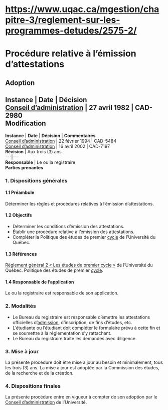 # https://www.uqac.ca/mgestion/chapitre-3/reglement-sur-les-programmes-detudes/2575-2/

# Procédure relative à l’émission d’attestations
**Adoption**  
---  
**Instance** | **Date** | **Décision**  
[Conseil d’administration](https://www.uqac.ca/mgestion/chapitre-3/reglement-sur-les-programmes-detudes/2575-2/<https:/www.uqac.ca/mgestion/lexique/conseil-dadministration/>) | 27 avril 1982 | CAD-2980   
**Modification**  
---  
**Instance** | **Date** | **Décision** | **Commentaires**  
[Conseil d’administration](https://www.uqac.ca/mgestion/chapitre-3/reglement-sur-les-programmes-detudes/2575-2/<https:/www.uqac.ca/mgestion/lexique/conseil-dadministration/>) | 22 février 1994 | CAD-5484  
[Conseil d’administration](https://www.uqac.ca/mgestion/chapitre-3/reglement-sur-les-programmes-detudes/2575-2/<https:/www.uqac.ca/mgestion/lexique/conseil-dadministration/>) | 16 avril 2002 | CAD-7197  
**Révision** | Aux trois (3) ans  
---|---  
**Responsable** | Le ou la registraire  
**Parties prenantes**  
### 1. Dispositions générales
#### 1.1 Préambule
Déterminer les règles et procédures relatives à l’émission d’attestations.
#### 1.2 Objectifs
  * Déterminer les conditions d’émission des attestations.
  * Établir une procédure relative à l’émission des attestations.
  * Compléter la Politique des études de premier [cycle](https://www.uqac.ca/mgestion/chapitre-3/reglement-sur-les-programmes-detudes/2575-2/<https:/www.uqac.ca/mgestion/lexique/cycle/>) de l’Université du Québec.


#### 1.3 Références
[Règlement général 2 « Les études de premier cycle »](https://www.uqac.ca/mgestion/chapitre-3/reglement-sur-les-programmes-detudes/2575-2/<https:/reseau.uquebec.ca/system/files/documents/reglement-general-2-uq-202306.pdf>) de l’Université du Québec.
Politique des études de premier [cycle](https://www.uqac.ca/mgestion/chapitre-3/reglement-sur-les-programmes-detudes/2575-2/<https:/www.uqac.ca/mgestion/lexique/cycle/>).
#### 1.4 Responsable de l’application
Le ou la registraire est responsable de son application.
### 2. Modalités
  * Le Bureau du registraire est responsable d’émettre les attestations officielles d’[admission](https://www.uqac.ca/mgestion/chapitre-3/reglement-sur-les-programmes-detudes/2575-2/<https:/www.uqac.ca/mgestion/lexique/admission/>), d’inscription, de fins d’études, etc.
  * L’étudiante ou l’étudiant doit compléter le formulaire prévu à cette fin et se soumettre à la réglementation s’y rattachant.
  * Le Bureau du registraire traite les demandes avec diligence.


### 3. Mise à jour
La présente procédure doit être mise à jour au besoin et minimalement, tous les trois (3) ans. La mise à jour est adoptée par la Commission des études, de la recherche et de la création.
### 4. Dispositions finales
La présente procédure entre en vigueur à compter de son adoption par le [Conseil d’administration](https://www.uqac.ca/mgestion/chapitre-3/reglement-sur-les-programmes-detudes/2575-2/<https:/www.uqac.ca/mgestion/lexique/conseil-dadministration/>) de l’Université.

